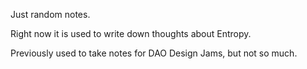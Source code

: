 Just random notes.

Right now it is used to write down thoughts about Entropy.

Previously used to take notes for DAO Design Jams, but not so much.
